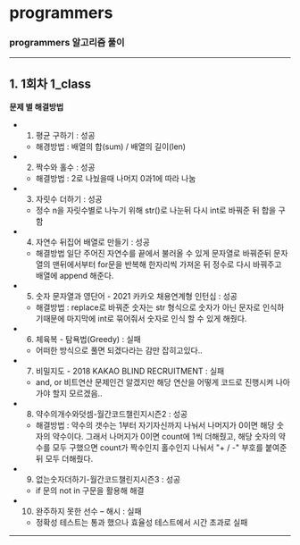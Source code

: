 # programmers
### programmers 알고리즘 풀이
-----------------
## 1. 1회차 1_class

**문제 별 해결방법**
- 1. 평균 구하기 : 성공
    - 해경방법 : 배열의 합(sum) / 배열의 길이(len)

- 2. 짝수와 홀수 : 성공
    - 해결방법 : 2로 나눴을때 나머지 0과1에 따라 나눔 

- 3. 자릿수 더하기 : 성공
    - 정수 n을 자릿수별로 나누기 위해 str()로 나눈뒤 다시 int로 바꿔준 뒤 합을 구함

- 4. 자연수 뒤집어 배열로 만들기 : 성공
    - 해결방법 일단 주어진 자연수를 끝에서 불러올 수 있게 문자열로 바꿔준뒤 문자열의 맨뒤에서부터 for문을 반복해 한자리씩 가져온 뒤 정수로 다시 바꿔주고 배열에 append 해준다. 

- 5. 숫자 문자열과 영단어 - 2021 카카오 채용연계형 인턴십 : 성공
    - 해결방법 : replace로 바꿔준 숫자는 str 형식으로 숫자가 아닌 문자로 인식하기때문에 마지막에 int로 묶어줘서 숫자로 인식 할 수 있게 해줬다.

- 6. 체육복 - 탐욕법(Greedy) : 실패
    - 어떠한 방식으로 풀면 되겠다라는 감만 잡히고있다..

- 7. 비밀지도 - 2018 KAKAO BLIND RECRUITMENT : 실패
    - and, or 비트연산 문제인건 알겠지만 해당 연산을 어떻게 코드로 진행시켜 나아가야 할지 모르겠음..

- 8. 약수의개수와덧셈-월간코드챌린지시즌2 : 성공
    - 해결방법 : 약수의 갯수는 1부터 자기자신까지 나눠서 나머지가 0이면 해당 숫자의 약수이다. 그래서 나머지가 0이면 count에 1씩 더해줬고, 해당 숫자의 약수를 모두 구했으면 count가 짝수인지 홀수인지 나눠서 "+ / -" 부호를 붙여준뒤 모두 더해줬다.

- 9. 없는숫자더하기-월간코드챌린지시즌3 : 성공
    - if 문의 not in 구문을 활용해 해결

- 10. 완주하지 못한 선수 – 해시 : 실패
    - 정확성 테스트는 통과 했으나 효율성 테스트에서 시간 초과로 실패


***